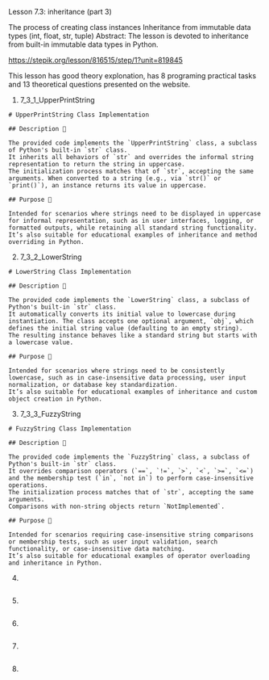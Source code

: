 Lesson 7.3: inheritance (part 3)

The process of creating class instances
Inheritance from immutable data types (int, float, str, tuple)
Abstract: The lesson is devoted to inheritance from built-in immutable data types in Python.

https://stepik.org/lesson/816515/step/1?unit=819845

This lesson has good theory explonation, has 8 programing practical tasks and 13 theoretical questions presented on the website.

1. 7_3_1_UpperPrintString

```
# UpperPrintString Class Implementation

## Description 📝

The provided code implements the `UpperPrintString` class, a subclass of Python's built-in `str` class.
It inherits all behaviors of `str` and overrides the informal string representation to return the string in uppercase.
The initialization process matches that of `str`, accepting the same arguments. When converted to a string (e.g., via `str()` or `print()`), an instance returns its value in uppercase.

## Purpose 🎯

Intended for scenarios where strings need to be displayed in uppercase for informal representation, such as in user interfaces, logging, or formatted outputs, while retaining all standard string functionality.
It’s also suitable for educational examples of inheritance and method overriding in Python.
```

2. 7_3_2_LowerString

```
# LowerString Class Implementation

## Description 📝

The provided code implements the `LowerString` class, a subclass of Python's built-in `str` class.
It automatically converts its initial value to lowercase during instantiation. The class accepts one optional argument, `obj`, which defines the initial string value (defaulting to an empty string).
The resulting instance behaves like a standard string but starts with a lowercase value.

## Purpose 🎯

Intended for scenarios where strings need to be consistently lowercase, such as in case-insensitive data processing, user input normalization, or database key standardization.
It’s also suitable for educational examples of inheritance and custom object creation in Python.
```

3. 7_3_3_FuzzyString

```
# FuzzyString Class Implementation

## Description 📝

The provided code implements the `FuzzyString` class, a subclass of Python's built-in `str` class.
It overrides comparison operators (`==`, `!=`, `>`, `<`, `>=`, `<=`) and the membership test (`in`, `not in`) to perform case-insensitive operations.
The initialization process matches that of `str`, accepting the same arguments.
Comparisons with non-string objects return `NotImplemented`.

## Purpose 🎯

Intended for scenarios requiring case-insensitive string comparisons or membership tests, such as user input validation, search functionality, or case-insensitive data matching.
It’s also suitable for educational examples of operator overloading and inheritance in Python.
```

4.

```

```

5.

```

```

6.

```

```

7.

```

```

8.

```

```
